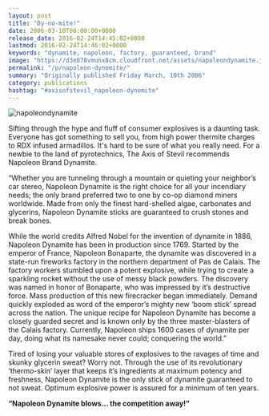 ```yaml
---
layout: post
title: "Dy-no-mite!"
date: 2006-03-10T06:00:00+0000
release_date: 2016-02-24T14:45:02+0000
lastmod: 2016-02-24T14:46:02+0000
keywords: "dynamite, napoleon, factory, guaranteed, brand"
image: "https://d3e878vmunx8cm.cloudfront.net/assets/napoleondynamite.jpg"
permalink: "/p/napoleon-dynomite/"
summary: "Originally published Friday March, 10th 2006"
category: publications
hashtag: "#axisofstevil_napoleon-dynomite"
---
```


[id_1]: https://d3e878vmunx8cm.cloudfront.net/assets/napoleondynamite.jpg "napoleondynamite"
![napoleondynamite][id_1]

Sifting through the hype and fluff of consumer explosives is a daunting task. Everyone has got something to sell you, from high power thermite charges to RDX infused armadillos. It's hard to be sure of what you really need. For a newbie to the land of pyrotechnics, The Axis of Stevil recommends Napoleon Brand Dynamite.

“Whether you are tunneling through a mountain or quieting your neighbor’s car stereo, Napoleon Dynamite is the right choice for all your incendiary needs; the only brand preferred two to one by co-op diamond miners worldwide. Made from only the finest hard-shelled algae, carbonates and glycerins, Napoleon Dynamite sticks are guaranteed to crush stones and break bones.

While the world credits Alfred Nobel for the invention of dynamite in 1886, Napoleon Dynamite has been in production since 1769. Started by the emperor of France, Napoleon Bonaparte, the dynamite was discovered in a state-run fireworks factory in the northern department of Pas de Calais. The factory workers stumbled upon a potent explosive, while trying to create a sparkling rocket without the use of messy black powders. The discovery was named in honor of Bonaparte, who was impressed by it’s destructive force. Mass production of this new firecracker began immediately. Demand quickly exploded as word of the emperor’s mighty new ‘boom stick’ spread across the nation. The unique recipe for Napoleon Dynamite has become a closely guarded secret and is known only by the three master-blasters of the Calais factory. Currently, Napoleon ships 1600 cases of dynamite per day, doing what its namesake never could; conquering the world.”

Tired of losing your valuable stores of explosives to the ravages of time and skunky glycerin sweat? Worry not. Through the use of its revolutionary ‘thermo-skin’ layer that keeps it’s ingredients at maximum potency and freshness, Napoleon Dynamite is the only stick of dynamite guaranteed to not sweat. Optimum explosive power is assured for a minimum of ten years.

**“Napoleon Dynamite blows... the competition away!”**
